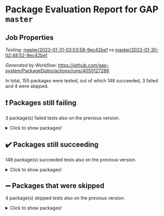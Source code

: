 # Package Evaluation Report for GAP `master`

## Job Properties

*Testing:* [master/2023-01-31-03:03:58-9ec42be1](https://github.com/gap-system/PackageDistro/blob/data/reports/master/2023-01-31-03:03:58-9ec42be1) vs [master/2023-01-30-02:48:52-9ec42be1](https://github.com/gap-system/PackageDistro/blob/data/reports/master/2023-01-30-02:48:52-9ec42be1)

*Generated by Workflow:* https://github.com/gap-system/PackageDistro/actions/runs/4050127286

In total, 155 packages were tested, out of which 148 succeeded, 3 failed and 4 were skipped.

## :exclamation: Packages still failing

3 package(s) failed tests also on the previous version.
<details><summary>Click to show packages!</summary>

- groupoids 1.71 [(failure)](https://github.com/gap-system/PackageDistro/actions/runs/4050127286/jobs/6967451772)
- semigroups 5.2.0 [(failure)](https://github.com/gap-system/PackageDistro/actions/runs/4050127286/jobs/6967457263)
- xmod 2.88 [(failure)](https://github.com/gap-system/PackageDistro/actions/runs/4050127286/jobs/6967460013)
</details>

## :heavy_check_mark: Packages still succeeding

148 package(s) succeeded tests also on the previous version.
<details><summary>Click to show packages!</summary>

- 4ti2interface 2023.01-01 [(success)](https://github.com/gap-system/PackageDistro/actions/runs/4050127286/jobs/6967447234)
- ace 5.6.2 [(success)](https://github.com/gap-system/PackageDistro/actions/runs/4050127286/jobs/6967447328)
- aclib 1.3.2 [(success)](https://github.com/gap-system/PackageDistro/actions/runs/4050127286/jobs/6967447408)
- agt 0.3.1 [(success)](https://github.com/gap-system/PackageDistro/actions/runs/4050127286/jobs/6967447499)
- alnuth 3.2.1 [(success)](https://github.com/gap-system/PackageDistro/actions/runs/4050127286/jobs/6967447594)
- anupq 3.3.0 [(success)](https://github.com/gap-system/PackageDistro/actions/runs/4050127286/jobs/6967447696)
- atlasrep 2.1.6 [(success)](https://github.com/gap-system/PackageDistro/actions/runs/4050127286/jobs/6967447782)
- autodoc 2022.10.20 [(success)](https://github.com/gap-system/PackageDistro/actions/runs/4050127286/jobs/6967447870)
- automata 1.15 [(success)](https://github.com/gap-system/PackageDistro/actions/runs/4050127286/jobs/6967447955)
- automgrp 1.3.2 [(success)](https://github.com/gap-system/PackageDistro/actions/runs/4050127286/jobs/6967448045)
- autpgrp 1.11 [(success)](https://github.com/gap-system/PackageDistro/actions/runs/4050127286/jobs/6967448117)
- cap 2023.01-09 [(success)](https://github.com/gap-system/PackageDistro/actions/runs/4050127286/jobs/6967448200)
- caratinterface 2.3.4 [(success)](https://github.com/gap-system/PackageDistro/actions/runs/4050127286/jobs/6967448279)
- cddinterface 2022.11.01 [(success)](https://github.com/gap-system/PackageDistro/actions/runs/4050127286/jobs/6967448341)
- circle 1.6.5 [(success)](https://github.com/gap-system/PackageDistro/actions/runs/4050127286/jobs/6967448440)
- classicpres 1.22 [(success)](https://github.com/gap-system/PackageDistro/actions/runs/4050127286/jobs/6967448515)
- cohomolo 1.6.11 [(success)](https://github.com/gap-system/PackageDistro/actions/runs/4050127286/jobs/6967448576)
- congruence 1.2.4 [(success)](https://github.com/gap-system/PackageDistro/actions/runs/4050127286/jobs/6967448637)
- corelg 1.56 [(success)](https://github.com/gap-system/PackageDistro/actions/runs/4050127286/jobs/6967448708)
- crime 1.6 [(success)](https://github.com/gap-system/PackageDistro/actions/runs/4050127286/jobs/6967448780)
- crisp 1.4.6 [(success)](https://github.com/gap-system/PackageDistro/actions/runs/4050127286/jobs/6967448845)
- crypting 0.10.4 [(success)](https://github.com/gap-system/PackageDistro/actions/runs/4050127286/jobs/6967448896)
- cryst 4.1.25 [(success)](https://github.com/gap-system/PackageDistro/actions/runs/4050127286/jobs/6967448967)
- crystcat 1.1.10 [(success)](https://github.com/gap-system/PackageDistro/actions/runs/4050127286/jobs/6967449036)
- ctbllib 1.3.4 [(success)](https://github.com/gap-system/PackageDistro/actions/runs/4050127286/jobs/6967449096)
- cubefree 1.19 [(success)](https://github.com/gap-system/PackageDistro/actions/runs/4050127286/jobs/6967449162)
- curlinterface 2.3.1 [(success)](https://github.com/gap-system/PackageDistro/actions/runs/4050127286/jobs/6967449225)
- cvec 2.7.6 [(success)](https://github.com/gap-system/PackageDistro/actions/runs/4050127286/jobs/6967449303)
- datastructures 0.3.0 [(success)](https://github.com/gap-system/PackageDistro/actions/runs/4050127286/jobs/6967449362)
- deepthought 1.0.6 [(success)](https://github.com/gap-system/PackageDistro/actions/runs/4050127286/jobs/6967449420)
- design 1.7 [(success)](https://github.com/gap-system/PackageDistro/actions/runs/4050127286/jobs/6967449497)
- difsets 2.3.1 [(success)](https://github.com/gap-system/PackageDistro/actions/runs/4050127286/jobs/6967449588)
- digraphs 1.6.1 [(success)](https://github.com/gap-system/PackageDistro/actions/runs/4050127286/jobs/6967449683)
- edim 1.3.6 [(success)](https://github.com/gap-system/PackageDistro/actions/runs/4050127286/jobs/6967449747)
- example 4.3.3 [(success)](https://github.com/gap-system/PackageDistro/actions/runs/4050127286/jobs/6967449824)
- examplesforhomalg 2022.11-01 [(success)](https://github.com/gap-system/PackageDistro/actions/runs/4050127286/jobs/6967449890)
- factint 1.6.3 [(success)](https://github.com/gap-system/PackageDistro/actions/runs/4050127286/jobs/6967449957)
- ferret 1.0.9 [(success)](https://github.com/gap-system/PackageDistro/actions/runs/4050127286/jobs/6967450042)
- fga 1.4.0 [(success)](https://github.com/gap-system/PackageDistro/actions/runs/4050127286/jobs/6967450126)
- fining 1.5.4 [(success)](https://github.com/gap-system/PackageDistro/actions/runs/4050127286/jobs/6967450194)
- float 1.0.3 [(success)](https://github.com/gap-system/PackageDistro/actions/runs/4050127286/jobs/6967450263)
- format 1.4.3 [(success)](https://github.com/gap-system/PackageDistro/actions/runs/4050127286/jobs/6967450330)
- forms 1.2.9 [(success)](https://github.com/gap-system/PackageDistro/actions/runs/4050127286/jobs/6967450387)
- fplsa 1.2.6 [(success)](https://github.com/gap-system/PackageDistro/actions/runs/4050127286/jobs/6967450482)
- fr 2.4.12 [(success)](https://github.com/gap-system/PackageDistro/actions/runs/4050127286/jobs/6967450574)
- francy 1.2.5 [(success)](https://github.com/gap-system/PackageDistro/actions/runs/4050127286/jobs/6967450663)
- fwtree 1.3 [(success)](https://github.com/gap-system/PackageDistro/actions/runs/4050127286/jobs/6967450736)
- gapdoc 1.6.6 [(success)](https://github.com/gap-system/PackageDistro/actions/runs/4050127286/jobs/6967450810)
- gauss 2023.01-01 [(success)](https://github.com/gap-system/PackageDistro/actions/runs/4050127286/jobs/6967450892)
- gaussforhomalg 2022.08-03 [(success)](https://github.com/gap-system/PackageDistro/actions/runs/4050127286/jobs/6967450972)
- gbnp 1.0.5 [(success)](https://github.com/gap-system/PackageDistro/actions/runs/4050127286/jobs/6967451083)
- generalizedmorphismsforcap 2022.12-01 [(success)](https://github.com/gap-system/PackageDistro/actions/runs/4050127286/jobs/6967451186)
- genss 1.6.8 [(success)](https://github.com/gap-system/PackageDistro/actions/runs/4050127286/jobs/6967451297)
- gradedmodules 2022.09-02 [(success)](https://github.com/gap-system/PackageDistro/actions/runs/4050127286/jobs/6967451427)
- gradedringforhomalg 2022.11-01 [(success)](https://github.com/gap-system/PackageDistro/actions/runs/4050127286/jobs/6967451543)
- grape 4.9.0 [(success)](https://github.com/gap-system/PackageDistro/actions/runs/4050127286/jobs/6967451656)
- grpconst 2.6.3 [(success)](https://github.com/gap-system/PackageDistro/actions/runs/4050127286/jobs/6967451864)
- guarana 0.96.3 [(success)](https://github.com/gap-system/PackageDistro/actions/runs/4050127286/jobs/6967451936)
- guava 3.18 [(success)](https://github.com/gap-system/PackageDistro/actions/runs/4050127286/jobs/6967452029)
- hap 1.49 [(success)](https://github.com/gap-system/PackageDistro/actions/runs/4050127286/jobs/6967452117)
- hapcryst 0.1.15 [(success)](https://github.com/gap-system/PackageDistro/actions/runs/4050127286/jobs/6967452212)
- hecke 1.5.3 [(success)](https://github.com/gap-system/PackageDistro/actions/runs/4050127286/jobs/6967452316)
- help 3.5 [(success)](https://github.com/gap-system/PackageDistro/actions/runs/4050127286/jobs/6967452411)
- homalg 2022.12-02 [(success)](https://github.com/gap-system/PackageDistro/actions/runs/4050127286/jobs/6967452515)
- homalgtocas 2022.11-02 [(success)](https://github.com/gap-system/PackageDistro/actions/runs/4050127286/jobs/6967452610)
- idrel 2.44 [(success)](https://github.com/gap-system/PackageDistro/actions/runs/4050127286/jobs/6967452729)
- images 1.3.1 [(success)](https://github.com/gap-system/PackageDistro/actions/runs/4050127286/jobs/6967452829)
- intpic 0.3.0 [(success)](https://github.com/gap-system/PackageDistro/actions/runs/4050127286/jobs/6967452929)
- io 4.8.0 [(success)](https://github.com/gap-system/PackageDistro/actions/runs/4050127286/jobs/6967453011)
- io_forhomalg 2022.11-01 [(success)](https://github.com/gap-system/PackageDistro/actions/runs/4050127286/jobs/6967453098)
- irredsol 1.4.4 [(success)](https://github.com/gap-system/PackageDistro/actions/runs/4050127286/jobs/6967453186)
- json 2.1.1 [(success)](https://github.com/gap-system/PackageDistro/actions/runs/4050127286/jobs/6967453283)
- jupyterkernel 1.4.1 [(success)](https://github.com/gap-system/PackageDistro/actions/runs/4050127286/jobs/6967453417)
- jupyterviz 1.5.6 [(success)](https://github.com/gap-system/PackageDistro/actions/runs/4050127286/jobs/6967453542)
- kan 1.34 [(success)](https://github.com/gap-system/PackageDistro/actions/runs/4050127286/jobs/6967453626)
- kbmag 1.5.11 [(success)](https://github.com/gap-system/PackageDistro/actions/runs/4050127286/jobs/6967453718)
- laguna 3.9.5 [(success)](https://github.com/gap-system/PackageDistro/actions/runs/4050127286/jobs/6967453790)
- liealgdb 2.2.1 [(success)](https://github.com/gap-system/PackageDistro/actions/runs/4050127286/jobs/6967453870)
- liepring 2.8 [(success)](https://github.com/gap-system/PackageDistro/actions/runs/4050127286/jobs/6967454003)
- liering 2.4.2 [(success)](https://github.com/gap-system/PackageDistro/actions/runs/4050127286/jobs/6967454109)
- linearalgebraforcap 2023.01-03 [(success)](https://github.com/gap-system/PackageDistro/actions/runs/4050127286/jobs/6967454202)
- localizeringforhomalg 2022.11-01 [(success)](https://github.com/gap-system/PackageDistro/actions/runs/4050127286/jobs/6967454277)
- loops 3.4.3 [(success)](https://github.com/gap-system/PackageDistro/actions/runs/4050127286/jobs/6967454354)
- lpres 1.0.3 [(success)](https://github.com/gap-system/PackageDistro/actions/runs/4050127286/jobs/6967454429)
- majoranaalgebras 1.5.1 [(success)](https://github.com/gap-system/PackageDistro/actions/runs/4050127286/jobs/6967454506)
- mapclass 1.4.6 [(success)](https://github.com/gap-system/PackageDistro/actions/runs/4050127286/jobs/6967454628)
- matgrp 0.70 [(success)](https://github.com/gap-system/PackageDistro/actions/runs/4050127286/jobs/6967454719)
- matricesforhomalg 2023.01-01 [(success)](https://github.com/gap-system/PackageDistro/actions/runs/4050127286/jobs/6967454813)
- modisom 2.5.3 [(success)](https://github.com/gap-system/PackageDistro/actions/runs/4050127286/jobs/6967454890)
- modulepresentationsforcap 2022.12-01 [(success)](https://github.com/gap-system/PackageDistro/actions/runs/4050127286/jobs/6967454982)
- modules 2022.11-01 [(success)](https://github.com/gap-system/PackageDistro/actions/runs/4050127286/jobs/6967455057)
- monoidalcategories 2022.12-01 [(success)](https://github.com/gap-system/PackageDistro/actions/runs/4050127286/jobs/6967455122)
- nconvex 2022.09-01 [(success)](https://github.com/gap-system/PackageDistro/actions/runs/4050127286/jobs/6967455191)
- nilmat 1.4.2 [(success)](https://github.com/gap-system/PackageDistro/actions/runs/4050127286/jobs/6967455282)
- nock 1.5 [(success)](https://github.com/gap-system/PackageDistro/actions/runs/4050127286/jobs/6967455415)
- normalizinterface 1.3.5 [(success)](https://github.com/gap-system/PackageDistro/actions/runs/4050127286/jobs/6967455485)
- nq 2.5.9 [(success)](https://github.com/gap-system/PackageDistro/actions/runs/4050127286/jobs/6967455566)
- numericalsgps 1.3.1 [(success)](https://github.com/gap-system/PackageDistro/actions/runs/4050127286/jobs/6967455647)
- openmath 11.5.2 [(success)](https://github.com/gap-system/PackageDistro/actions/runs/4050127286/jobs/6967455716)
- orb 4.9.0 [(success)](https://github.com/gap-system/PackageDistro/actions/runs/4050127286/jobs/6967455797)
- packagemanager 1.3.2 [(success)](https://github.com/gap-system/PackageDistro/actions/runs/4050127286/jobs/6967455870)
- patternclass 2.4.3 [(success)](https://github.com/gap-system/PackageDistro/actions/runs/4050127286/jobs/6967455937)
- permut 2.0.4 [(success)](https://github.com/gap-system/PackageDistro/actions/runs/4050127286/jobs/6967456007)
- polenta 1.3.10 [(success)](https://github.com/gap-system/PackageDistro/actions/runs/4050127286/jobs/6967456086)
- polymaking 0.8.6 [(success)](https://github.com/gap-system/PackageDistro/actions/runs/4050127286/jobs/6967456179)
- primgrp 3.4.3 [(success)](https://github.com/gap-system/PackageDistro/actions/runs/4050127286/jobs/6967456243)
- profiling 2.5.2 [(success)](https://github.com/gap-system/PackageDistro/actions/runs/4050127286/jobs/6967456315)
- qpa 1.34 [(success)](https://github.com/gap-system/PackageDistro/actions/runs/4050127286/jobs/6967456388)
- quagroup 1.8.3 [(success)](https://github.com/gap-system/PackageDistro/actions/runs/4050127286/jobs/6967456460)
- radiroot 2.9 [(success)](https://github.com/gap-system/PackageDistro/actions/runs/4050127286/jobs/6967456516)
- rcwa 4.7.1 [(success)](https://github.com/gap-system/PackageDistro/actions/runs/4050127286/jobs/6967456568)
- rds 1.8 [(success)](https://github.com/gap-system/PackageDistro/actions/runs/4050127286/jobs/6967456632)
- recog 1.4.2 [(success)](https://github.com/gap-system/PackageDistro/actions/runs/4050127286/jobs/6967456696)
- repndecomp 1.3.0 [(success)](https://github.com/gap-system/PackageDistro/actions/runs/4050127286/jobs/6967456771)
- repsn 3.1.0 [(success)](https://github.com/gap-system/PackageDistro/actions/runs/4050127286/jobs/6967456846)
- resclasses 4.7.3 [(success)](https://github.com/gap-system/PackageDistro/actions/runs/4050127286/jobs/6967456917)
- ringsforhomalg 2022.11-01 [(success)](https://github.com/gap-system/PackageDistro/actions/runs/4050127286/jobs/6967456976)
- sco 2022.09-01 [(success)](https://github.com/gap-system/PackageDistro/actions/runs/4050127286/jobs/6967457085)
- scscp 2.4.0 [(success)](https://github.com/gap-system/PackageDistro/actions/runs/4050127286/jobs/6967457166)
- sglppow 2.3 [(success)](https://github.com/gap-system/PackageDistro/actions/runs/4050127286/jobs/6967457339)
- sgpviz 0.999.5 [(success)](https://github.com/gap-system/PackageDistro/actions/runs/4050127286/jobs/6967457415)
- simpcomp 2.1.14 [(success)](https://github.com/gap-system/PackageDistro/actions/runs/4050127286/jobs/6967457508)
- singular 2022.09.23 [(success)](https://github.com/gap-system/PackageDistro/actions/runs/4050127286/jobs/6967457589)
- sl2reps 1.1 [(success)](https://github.com/gap-system/PackageDistro/actions/runs/4050127286/jobs/6967457683)
- sla 1.5.3 [(success)](https://github.com/gap-system/PackageDistro/actions/runs/4050127286/jobs/6967457778)
- smallgrp 1.5.1 [(success)](https://github.com/gap-system/PackageDistro/actions/runs/4050127286/jobs/6967457868)
- smallsemi 0.6.13 [(success)](https://github.com/gap-system/PackageDistro/actions/runs/4050127286/jobs/6967457978)
- sonata 2.9.6 [(success)](https://github.com/gap-system/PackageDistro/actions/runs/4050127286/jobs/6967458059)
- sophus 1.27 [(success)](https://github.com/gap-system/PackageDistro/actions/runs/4050127286/jobs/6967458150)
- spinsym 1.5.2 [(success)](https://github.com/gap-system/PackageDistro/actions/runs/4050127286/jobs/6967458251)
- standardff 0.9.4 [(success)](https://github.com/gap-system/PackageDistro/actions/runs/4050127286/jobs/6967458347)
- symbcompcc 1.3.2 [(success)](https://github.com/gap-system/PackageDistro/actions/runs/4050127286/jobs/6967458443)
- thelma 1.3 [(success)](https://github.com/gap-system/PackageDistro/actions/runs/4050127286/jobs/6967458541)
- tomlib 1.2.9 [(success)](https://github.com/gap-system/PackageDistro/actions/runs/4050127286/jobs/6967458668)
- toolsforhomalg 2022.12-01 [(success)](https://github.com/gap-system/PackageDistro/actions/runs/4050127286/jobs/6967458779)
- toric 1.9.5 [(success)](https://github.com/gap-system/PackageDistro/actions/runs/4050127286/jobs/6967458885)
- toricvarieties 2022.07.13 [(success)](https://github.com/gap-system/PackageDistro/actions/runs/4050127286/jobs/6967459001)
- transgrp 3.6.3 [(success)](https://github.com/gap-system/PackageDistro/actions/runs/4050127286/jobs/6967459124)
- ugaly 4.0.3 [(success)](https://github.com/gap-system/PackageDistro/actions/runs/4050127286/jobs/6967459237)
- unipot 1.5 [(success)](https://github.com/gap-system/PackageDistro/actions/runs/4050127286/jobs/6967459354)
- unitlib 4.1.0 [(success)](https://github.com/gap-system/PackageDistro/actions/runs/4050127286/jobs/6967459477)
- utils 0.81 [(success)](https://github.com/gap-system/PackageDistro/actions/runs/4050127286/jobs/6967459578)
- uuid 0.7 [(success)](https://github.com/gap-system/PackageDistro/actions/runs/4050127286/jobs/6967459662)
- walrus 0.9991 [(success)](https://github.com/gap-system/PackageDistro/actions/runs/4050127286/jobs/6967459818)
- wedderga 4.10.2 [(success)](https://github.com/gap-system/PackageDistro/actions/runs/4050127286/jobs/6967459915)
- xmodalg 1.23 [(success)](https://github.com/gap-system/PackageDistro/actions/runs/4050127286/jobs/6967460154)
- yangbaxter 0.10.2 [(success)](https://github.com/gap-system/PackageDistro/actions/runs/4050127286/jobs/6967460285)
- zeromqinterface 0.14 [(success)](https://github.com/gap-system/PackageDistro/actions/runs/4050127286/jobs/6967460386)
</details>

## :heavy_minus_sign: Packages that were skipped

4 package(s) skipped tests also on the previous version.
<details><summary>Click to show packages!</summary>

- browse 1.8.20 [(skipped)](https://github.com/gap-system/PackageDistro/actions/runs/4050127286/jobs/6967210119)
- itc 1.5.1 [(skipped)](https://github.com/gap-system/PackageDistro/actions/runs/4050127286/jobs/6967210119)
- polycyclic 2.16 [(skipped)](https://github.com/gap-system/PackageDistro/actions/runs/4050127286/jobs/6967210119)
- xgap 4.31 [(skipped)](https://github.com/gap-system/PackageDistro/actions/runs/4050127286/jobs/6967210119)
</details>

